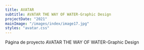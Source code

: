 ```yaml
---
title: AVATAR
subtitle: AVATAR THE WAY OF WATER-Graphic Design
projectDate: "2021"
mainImage: "/images/index/image17.jpg"
styles: "avatar.css"
---
```

Página de proyecto AVATAR THE WAY OF WATER-Graphic Design
